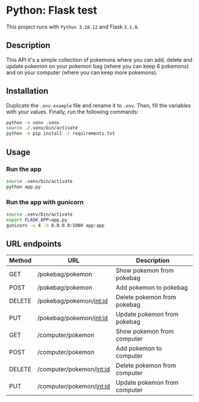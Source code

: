 # Python: Flask test

This project runs with ``Python 3.10.12`` and Flask ``3.1.0``. 

## Description
This API it's a simple collection of pokemons where you can add, delete and update pokemon on your pokemon bag (where you can keep 6 pokemons) and on your computer (where you can keep more pokemons).

## Installation
Duplicate the ``.env.example`` file and rename it to ``.env``. Then, fill the variables with your values. Finally, run the following commands:

```bash
python -m venv .venv
source ./.venv/bin/activate
python -m pip install -r requirements.txt
```

## Usage

### Run the app

```bash
source .venv/bin/activate
python app.py
```

### Run the app with gunicorn

```bash
source .venv/bin/activate
export FLASK_APP=app.py
gunicorn -w 4 -b 0.0.0.0:5000 app:app
```

## URL endpoints

| Method | URL | Description |
| ------ | --- | ----------- |
| GET | /pokebag/pokemon | Show pokemon from pokebag |
| POST | /pokebag/pokemon | Add pokemon to pokebag |
| DELETE | /pokebag/pokemon/<int:id> | Delete pokemon from pokebag |
| PUT | /pokebag/pokemon/<int:id> | Update pokemon from pokebag |
| GET | /computer/pokemon | Show pokemon from computer |
| POST | /computer/pokemon | Add pokemon to computer |
| DELETE | /computer/pokemon/<int:id> | Delete pokemon from computer |
| PUT | /computer/pokemon/<int:id> | Update pokemon from computer |